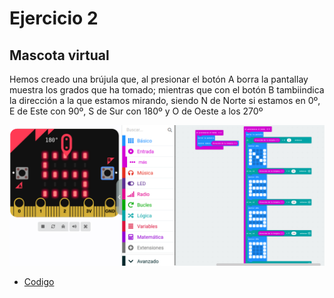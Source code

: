 # Ejercicio 2

## Mascota virtual

Hemos creado una brújula que, al presionar el botón A borra la pantallay muestra los grados que ha tomado; mientras que con el botón B tambiindica la dirección a la que estamos mirando, siendo N de Norte si estamos en 0º, E de Este con 90º, S de Sur con 180º y O de Oeste a los 270º

![actividad1](/imagenes/modulo4_brujula.png)

- [Codigo](/archivos/microbit-Modulo3_Actividad1.hex)
